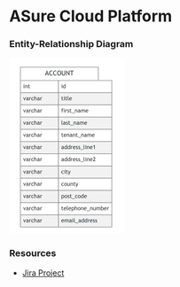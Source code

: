 # ASure Cloud Platform 

### Entity-Relationship Diagram
<img src="/documentation/erd-diagram.png" width="209" />

### Resources
- [Jira Project](https://aaronsmith1203.atlassian.net/browse/CP)
